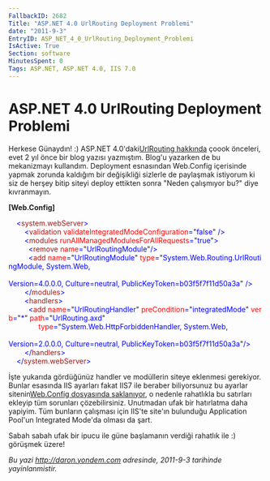 ```yaml
---
FallbackID: 2682
Title: "ASP.NET 4.0 UrlRouting Deployment Problemi"
date: "2011-9-3"
EntryID: ASP_NET_4_0_UrlRouting_Deployment_Problemi
IsActive: True
Section: software
MinutesSpent: 0
Tags: ASP.NET, ASP.NET 4.0, IIS 7.0
---
```

# ASP.NET 4.0 UrlRouting Deployment Problemi
Herkese Günaydın! :) ASP.NET 4.0'daki[UrlRouting
hakkında](http://daron.yondem.com/tr/post/e6f2b81a-defc-4255-ba19-d0071526aadf)
çoook önceleri, evet 2 yıl önce bir blog yazısı yazmıştım. Blog'u
yazarken de bu mekanizmayı kullandım. Deployment esnasından Web.Config
içerisinde yapmak zorunda kaldığım bir değişikliği sizlerle de paylaşmak
istiyorum ki siz de herşey bitip siteyi deploy ettikten sonra "Neden
çalışmıyor bu?" diye kıvranmayın.

**[Web.Config]**

<span style="color:blue;">    \<</span><span
style="color:#a31515;">system.webServer</span><span
style="color:blue;">\></span>\
<span style="color:blue;">        \<</span><span
style="color:#a31515;">validation</span><span
style="color:blue;"> </span><span
style="color:red;">validateIntegratedModeConfiguration</span><span
style="color:blue;">=</span>"<span
style="color:blue;">false</span>"<span style="color:blue;"> /\></span>\
<span style="color:blue;">        \<</span><span
style="color:#a31515;">modules</span><span
style="color:blue;"> </span><span
style="color:red;">runAllManagedModulesForAllRequests</span><span
style="color:blue;">=</span>"<span style="color:blue;">true</span>"<span
style="color:blue;">\></span>\
<span style="color:blue;">          \<</span><span
style="color:#a31515;">remove</span><span
style="color:blue;"> </span><span style="color:red;">name</span><span
style="color:blue;">=</span>"<span
style="color:blue;">UrlRoutingModule</span>"<span
style="color:blue;">/\></span>\
<span style="color:blue;">          \<</span><span
style="color:#a31515;">add</span><span style="color:blue;"> </span><span
style="color:red;">name</span><span style="color:blue;">=</span>"<span
style="color:blue;">UrlRoutingModule</span>"<span
style="color:blue;"> </span><span style="color:red;">type</span><span
style="color:blue;">=</span>"<span
style="color:blue;">System.Web.Routing.UrlRoutingModule, System.Web, \
               
Version=4.0.0.0, Culture=neutral, PublicKeyToken=b03f5f7f11d50a3a</span>"<span
style="color:blue;"> /\></span>\
<span style="color:blue;">        \</</span><span
style="color:#a31515;">modules</span><span
style="color:blue;">\></span>\
<span style="color:blue;">        \<</span><span
style="color:#a31515;">handlers</span><span
style="color:blue;">\></span>\
<span style="color:blue;">          \<</span><span
style="color:#a31515;">add</span><span style="color:blue;"> </span><span
style="color:red;">name</span><span style="color:blue;">=</span>"<span
style="color:blue;">UrlRoutingHandler</span>"<span
style="color:blue;"> </span><span
style="color:red;">preCondition</span><span
style="color:blue;">=</span>"<span
style="color:blue;">integratedMode</span>"<span
style="color:blue;"> </span><span style="color:red;">verb</span><span
style="color:blue;">=</span>"<span style="color:blue;">\*</span>"<span
style="color:blue;"> </span><span style="color:red;">path</span><span
style="color:blue;">=</span>"<span
style="color:blue;">UrlRouting.axd</span>"<span style="color:blue;"> \
               </span><span style="color:red;">type</span><span
style="color:blue;">=</span>"<span
style="color:blue;">System.Web.HttpForbiddenHandler, System.Web,</span>\
<span style="color:blue;">                         
Version=2.0.0.0, Culture=neutral, PublicKeyToken=b03f5f7f11d50a3a</span>"<span
style="color:blue;">/\></span>\
<span style="color:blue;">        \</</span><span
style="color:#a31515;">handlers</span><span
style="color:blue;">\></span>\
<span style="color:blue;">    \</</span><span
style="color:#a31515;">system.webServer</span><span
style="color:blue;">\></span>

İşte yukarıda gördüğünüz handler ve modüllerin siteye eklenmesi
gerekiyor. Bunlar esasında IIS ayarları fakat IIS7 ile beraber
biliyorsunuz bu ayarlar sitenin[Web.Config dosyasında
saklanıyor](http://daron.yondem.com/tr/post/c1a37cdf-9edc-4c68-a3f9-92198b0cfaed),
o nedenle rahatlıkla bu satırları ekleyip tüm sorunları çözebilirsiniz.
Unutmadan ufak bir hatırlatma daha yapiyim. Tüm bunların çalışması için
IIS'te site'ın bulunduğu Application Pool'un Integrated Mode'da olması
da şart.

Sabah sabah ufak bir ipucu ile güne başlamanın verdiği rahatlık ile :)
görüşmek üzere!



*Bu yazi http://daron.yondem.com adresinde, 2011-9-3 tarihinde yayinlanmistir.*

